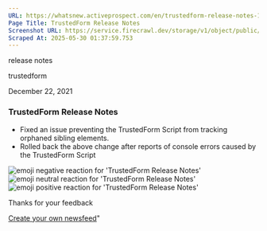 ```yaml
---
URL: https://whatsnew.activeprospect.com/en/trustedform-release-notes-14EkTz4yln
Page Title: TrustedForm Release Notes
Screenshot URL: https://service.firecrawl.dev/storage/v1/object/public/media/screenshot-1da076bc-e91e-4bcc-a7ee-d803782e93e9.png
Scraped At: 2025-05-30 01:37:59.753
---
```

release notes





trustedform



December 22, 2021

### TrustedForm Release Notes

- Fixed an issue preventing the TrustedForm Script from tracking orphaned sibling elements.
- Rolled back the above change after reports of console errors caused by the TrustedForm Script

![emoji negative reaction for 'TrustedForm Release Notes'](https://app.getbeamer.com/images/emojiNeg.svg)![emoji neutral reaction for 'TrustedForm Release Notes'](https://app.getbeamer.com/images/emojiNeut.svg)![emoji positive reaction for 'TrustedForm Release Notes'](https://app.getbeamer.com/images/emojiPos.svg)

Thanks for your feedback

[Create your own newsfeed](https://www.getbeamer.com/?ref=watermark_MErKJCnu12412_public&company=ActiveProspect&watermarkRef=create&utm_term=MErKJCnu12412&utm_content=ActiveProspect&utm_source=standalone&utm_medium=footer&utm_campaign=create)"

